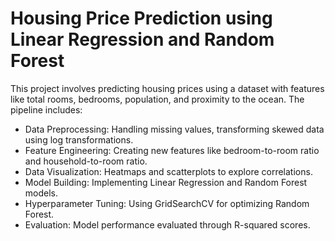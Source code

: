 # Housing Price Prediction using Linear Regression and Random Forest

This project involves predicting housing prices using a dataset with features like total rooms, bedrooms, population, and proximity to the ocean. The pipeline includes:

- Data Preprocessing: Handling missing values, transforming skewed data using log transformations.
- Feature Engineering: Creating new features like bedroom-to-room ratio and household-to-room ratio.
- Data Visualization: Heatmaps and scatterplots to explore correlations.
- Model Building: Implementing Linear Regression and Random Forest models.
- Hyperparameter Tuning: Using GridSearchCV for optimizing Random Forest.
- Evaluation: Model performance evaluated through R-squared scores.

